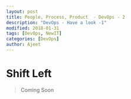 ```yaml
---
layout: post
title: People, Process, Product  - DevOps - 2
description: "DevOps - Have a look -1"
modified: 2018-01-31
tags: [DevOps, NewIT]
categories: [DevOps]
author: Ajeet
---
```


# Shift Left

<!--more-->

> Coming Soon